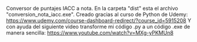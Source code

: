Conversor de puntajes IACC a nota. En la carpeta "dist" esta el archivo "conversion_nota_iacc.exe".
Creado gracias al curso de Python de Udemy: https://www.udemy.com/course-dashboard-redirect/?course_id=5915208
Y con ayuda del siguiente video transforme mi código .py a un código .exe de manera sencilla: https://www.youtube.com/watch?v=MXg-yPKMUn8
